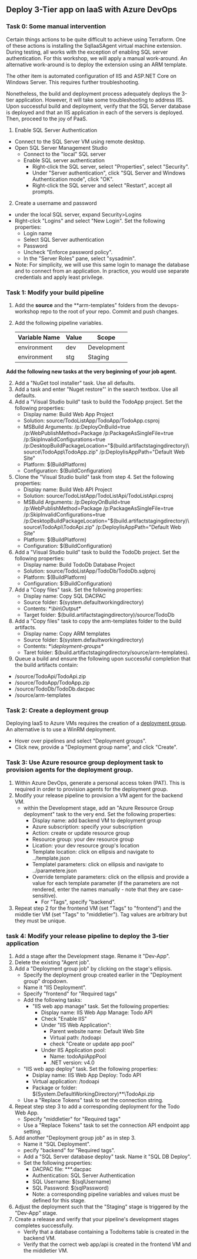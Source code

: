 ## Deploy 3-Tier app on IaaS with Azure DevOps

### Task 0: Some manual intervention
Certain things actions to be quite difficult to achieve using Terraform. One of these actions is installing the SqlIaaSAgent virtual machine extension. During testing, all works with the exception of enabling SQL server authentication. For this workshop, we will apply a manual work-around. An alternative work-around is to deploy the extension using an ARM template.

The other item is automated configuration of IIS and ASP.NET Core on Windows Server. This requires further troubleshooting. 

Nonetheless, the build and deployment process adequately deploys the 3-tier application. However, it will take some troubleshooting to address IIS. Upon successful build and deployment, verify that the SQL Server database is deployed and that an IIS application in each of the servers is deployed. Then, proceed to the joy of PaaS.

1. Enable SQL Server Authentication
- Connect to the SQL Server VM using remote desktop.
- Open SQL Server Management Studio
  - Connect to the "local" SQL server
  - Enable SQL server authentication
    - Right-click the SQL server, select "Properties", select "Security".
    - Under "Server authentication", click "SQL Server and Windows Authentication mode", click "OK".
    - Right-click the SQL server and select "Restart", accept all prompts.
2. Create a username and password
- under the local SQL server, expand Security>Logins
 - Right-click "Logins" and select "New Login". Set the following properties:
   - Login name
   - Select SQL Server authentication
   - Password
   - Uncheck "Enforce password policy".
   - In the "Server Roles" pane, select "sysadmin".
  - Note: For simplicity, we will use this same login to manage the database and to connect from an application. In practice, you would use separate credentials and apply least privilege.

### Task 1: Modify your build pipeline
1. Add the **source** and the **arm-templates" folders from the devops-workshop repo to the root of your repo. Commit and push changes.
2. Add the following pipeline variables.

    | Variable Name | Value | Scope       |
    | ------------- | ----- | ----------- |
    | environment   | dev   | Development |
    | environment   | stg   | Staging     |

**Add the following new tasks at the very beginning of your job agent.**

2. Add a "NuGet tool installer" task. Use all defaults.
3. Add a task and enter "Nuget restore"' in the search textbox. Use all defaults.
4. Add a "Visual Studio build" task to build the TodoApp project. Set the following properties:
   - Display name: Build Web App Project
   - Solution: source/TodoListApp/TodoApp/TodoApp.csproj
   - MSBuild Arguments: /p:DeployOnBuild=true /p:WebPublishMethod=Package /p:PackageAsSingleFile=true /p:SkipInvalidConfigurations=true /p:DesktopBuildPackageLocation="$(build.artifactstagingdirectory)\source\TodoApp\TodoApp.zip" /p:DeployIisAppPath="Default Web Site"
   - Platform: $(BuildPlatform)
   - Configuration: $(BuildConfiguration)
5. Clone the "Visual Studio build" task from step 4. Set the following properties:
   - Display name: Build Web API Project
   - Solution: source/TodoListApp/TodoListApi/TodoListApi.csproj
   - MSBuild Arguments: /p:DeployOnBuild=true /p:WebPublishMethod=Package /p:PackageAsSingleFile=true /p:SkipInvalidConfigurations=true /p:DesktopBuildPackageLocation="$(build.artifactstagingdirectory)\source\TodoApi\TodoApi.zip" /p:DeployIisAppPath="Default Web Site"
   - Platform: $(BuildPlatform)
   - Configuration: $(BuildConfiguration)
6. Add a "Visual Studio build" task to build the TodoDb project. Set the following properties:
   - Display name: Build TodoDb Database Project
   - Solution: source/TodoListApp/TodoDb/TodoDb.sqlproj
   - Platform: $(BuildPlatform)
   - Configuration: $(BuildConfiguration)
7. Add a "Copy files" task. Set the following properties:
   - Display name: Copy SQL DACPAC
   - Source folder: $(system.defaultworkingdirectory)
   - Contents: **\bin\Output\**
   - Target folder: $(build.artifactstagingdirectory)/source/TodoDb
8. Add a "Copy files" task to copy the arm-templates folder to the build artifacts.
   - Display name: Copy ARM templates
   - Source folder: $(system.defaultworkingdirectory)
   - Contents: **\deployment-groups\**
   - Taret folder: $(build.artifactstagingdirectory/source/arm-templates).
9.  Queue a build and ensure the following upon successful completion that the build artifacts contain: 
   - /source/TodoApi/TodoApi.zip
   - /source/TodoApp/TodoApp.zip
   - /source/TodoDb/TodoDb.dacpac
   - /source/arm-templates

### Task 2: Create a deployment group
Deploying IaaS to Azure VMs requires the creation of a [deployment group](https://docs.microsoft.com/en-us/azure/devops/pipelines/release/deployment-groups/?view=azure-devops). An alternative is to use a WinRM deployment.
- Hover over pipelines and select "Deployment groups".
- Click new, provide a "Deployment group name", and click "Create".

### Task 3: Use Azure resource group deployment task to provision agents for the deployment group.
1. Within Azure DevOps, generate a personal access token (PAT). This is required in order to provision agents for the deployment group.
2. Modify your release pipeline to provision a VM agent for the backend VM.
   - within the Development stage, add an "Azure Resource Group deployment" task to the very end. Set the following properties:
     - Display name: add backend VM to deployment group
     - Azure subscription: specify your subscription
     - Action: create or update resource group
     - Resource group: your dev resource group
     - Lication: your dev resource group's location
     - Template location: click on ellipsis and navigate to ../template.json
     - Templatel parameters: click on ellipsis and navigate to ../parametere.json
     - Override template parameters: click on the ellipsis and provide a value for each template parameter (if the parameters are not rendered, enter the names manually - note that they are case-sensitive).
       - For "Tags", specify "backend".
3. Repeat step 2 for the frontend VM (set "Tags" to "frontend") and the middle tier VM (set "Tags" to "middletier"). Tag values are arbitrary but they must be unique.

### task 4: Modify your release pipeline to deploy the 3-tier application
1. Add a stage after the Development stage. Rename it "Dev-App".
2. Delete the existing "Agent job".
3. Add a "Deployment group job" by clicking on the stage's ellipsis. 
   - Specify the deployment group created earlier in the "Deployment group" dropdown. 
   - Name it "IIS Deployment".
   - Specify "frontend" for "Required tags"
   - Add the following tasks:
      - "IIS web app manage" task. Set the following properties:
        - Display name: IIS Web App Manage: Todo API
        - Check "Enable IIS"
        - Under "IIS Web Application":
          - Parent website name: Default Web Site
          - Virtual path: /todoapi
          - check "Create or update app pool"
        - Under IIS Application pool:
          - Name: todoApiAppPool
          - .NET version: v4.0
    - "IIS web app deploy" task. Set the following properties:
      - Dsiplay name: IIS Web App Deploy: Todo API
      - Virtual application: /todoapi
      - Package or folder: $(System.DefaultWorkingDirectory)\**\TodoApi.zip
    - Use a "Replace Tokens" task to set the connection string.
4. Repeat step step 3 to add a corresponding deployment for the Todo Web App.
    - Specify "middletier" for "Required tags"
    - Use a "Replace Tokens" task to set the connection API endpoint app setting.
5. Add another "Deployment group job" as in step 3. 
    - Name it "SQL Deployment".
    - pecify "backend" for "Required tags".
    - Add a "SQL Server database deploy" task. Name it "SQL DB Deploy".
    - Set the following properties:
      - DACPAC file: **\*.dacpac
      - Authentication: SQL Server Authentication
      - SQL Username: $(sqlUsername)
      - SQL Password: $(sqlPassword)
      - Note: a corresponding pipeline variables and values must be defined for this stage.
6. Adjust the deployment such that the "Staging" stage is triggered by the "Dev-App" stage.
7. Create a release and verify that your pipeline's development stages completes successfully.
   - Verify that a database containing a TodoItems table is created in the backend VM.
   - Verify that the correct web app/api is created in the frontend VM and the middletier VM.